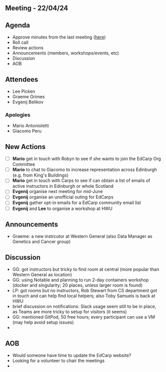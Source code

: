 ## Meeting - 22/04/24

## Agenda
* Approve minutes from the last meeting ([here](https://github.com/edcarp/organising-committee/blob/main/minutes/2024/2024_02_19_EdCarp_Organising_Committee.md))
* Roll call
* Review actions
* Announcements (members, workshops/events, etc)
* Discussion
* AOB

## Attendees
* Lee Picken
* Graeme Grimes
* Evgenij Belikov
  
### Apologies
* Mario Antonioletti
* Giacomo Peru

## New Actions
- [ ] **Mario** get in touch with Robyn to see if she wants to join the EdCarp Org Committee
- [ ] **Mario** to chat to Giacomo to increase representation across Edinburgh (e.g. from King's Buildings)
- [ ] **Mario** get in touch with Carps to see if can obtain a list of emails of active instructors in Edinburgh or whole Scotland
- [ ] **Evgenij** organise next meeting for mid-June
- [ ] **Evgenij** organise an unofficial outing for EdCarps
- [ ] **Evgenij** gather opt-in emails for a EdCarp community email list
- [ ] **Evgenij** and **Lee** to organise a workshop at HWU

## Announcements
* Graeme: a new instrcutor at Western General (also Data Manager as Genetics and Cancer group)


## Discussion
* GG: got instructors but tricky to find room at central (more popular than Western General as location)
* GG: using Notable and planning to run 2-day containers workshop (docker and singularity; 20 places, unless larger room is found)
* LP: got rooms but no instructors, Rob Stewart from CS department got in touch and can help find local helpers; also Toby Samuels is back at HWU
* brief discussion on notifications: Slack usage seem still to be in place, as Teams are more tricky to setup for visitors (it seems)
* GG: mentioned GitPod, 50 free hours; every participant can use a VM (may help avoid setup issues)
* 
## AOB
* Would someone have time to update the EdCarp website?
* Looking for a volunteer to chair the meetings
* 
